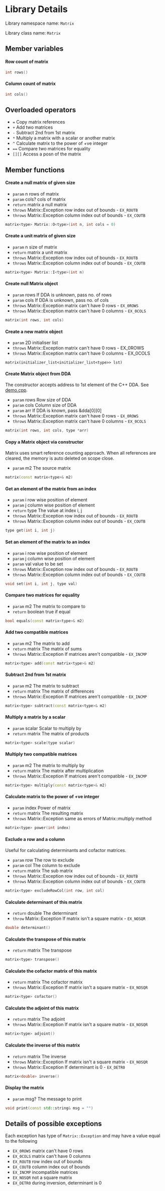# Library Details
Library namespace name: `Matrix`

Library class name: `Matrix`

## Member variables

#### Row count of matrix
```c++
int rows()
```

#### Column count of matrix
```c++
int cols()
```

## Overloaded operators
 - `=` Copy matrix references
 - `+` Add two matrices
 - `-` Subtract 2nd from 1st matrix
 - `*` Multiply a matrix with a scalar or another matrix
 - `^` Calculate matrix to the power of +ve integer
 - `==` Compare two matrices for equality
 - `[][]` Access a posn of the matrix

## Member functions

#### Create a null matrix of given size
 - `param` n rows of matrix
 - `param` cols? cols of matrix
 - `return` matrix<type> a null matrix
 - `throws` Matrix::Exception row index out of bounds - `EX_ROUTB`
 - `throws` Matrix::Exception column index out of bounds - `EX_COUTB`
```c++
matrix<type> Matrix::O<type>(int n, int cols = 0)
```

#### Create a unit matrix of given size
 - `param` n size of matrix
 - `return` matrix<type> a unit matrix
 - `throws` Matrix::Exception row index out of bounds - `EX_ROUTB`
 - `throws` Matrix::Exception column index out of bounds - `EX_COUTB`
```c++
matrix<type> Matrix::I<type>(int n)
```

#### Create null Matrix object
 - `param` rows If DDA is unknown, pass no. of rows
 - `param` cols If DDA is unknown, pass no. of cols
 - `throws` Matrix::Exception matrix can't have 0 rows - `EX_0ROWS`
 - `throws` Matrix::Exception matrix can't have 0 columns - `EX_0COLS`
```c++
matrix(int rows, int cols)
```

#### Create a new matrix object
 - `param` 2D initialiser list
 - `throws` Matrix::Exception matrix can't have 0 rows - EX_0ROWS
 - `throws` Matrix::Exception matrix can't have 0 columns - EX_0COLS
```
matrix(initializer_list<initializer_list<type>> lst)
```

#### Create Matrix object from DDA
The constructor accepts address to 1st element of the C++ DDA.
See [demo.cpp](demo.cpp).
 - `param` rows Row size of DDA
 - `param` cols Column size of DDA
 - `param` arr If DDA is known, pass &dda[0][0]
 - `throws` Matrix::Exception matrix can't have 0 rows - `EX_0ROWS`
 - `throws` Matrix::Exception matrix can't have 0 columns - `EX_0COLS`
```c++
matrix(int rows, int cols, type *arr)
```

#### Copy a Matrix object via constructor
Matrix uses smart reference counting approach.
When all references are cleared, the memory is auto deleted on scope close.
 - `param` m2 The source matrix
```c++
matrix(const matrix<type>& m2)
```

#### Get an element of the matrix from an index
 - `param` i row wise position of element
 - `param` j column wise position of element
 - `return` type The value at index i, j
 - `throws` Matrix::Exception row index out of bounds - `EX_ROUTB`
 - `throws` Matrix::Exception column index out of bounds - `EX_COUTB`
```c++
type get(int i, int j)
```

#### Set an element of the matrix to an index
 - `param` i row wise position of element
 - `param` j column wise position of element
 - `param` val value to be set
 - `throws` Matrix::Exception row index out of bounds - `EX_ROUTB`
 - `throws` Matrix::Exception column index out of bounds - `EX_COUTB`
```c++
void set(int i, int j, type val)
```

#### Compare two matrices for equality
 - `param` m2 The matrix to compare to
 - `return` boolean true if equal
```c++
bool equals(const matrix<type>& m2)
```

#### Add two compatible matrices
 - `param` m2 The matrix to add
 - `return` matrix<type> The matrix of sums
 - `throws` Matrix::Exception If matrices aren't compatible - `EX_INCMP`
```c++
matrix<type> add(const matrix<type>& m2)
```

#### Subtract 2nd from 1st matrix
 - `param` m2 The matrix to subtract
 - `return` matrix<type> The matrix of differences
 - `throws` Matrix::Exception If matrices aren't compatible - `EX_INCMP`
```c++
matrix<type> subtract(const matrix<type>& m2)
```

#### Multiply a matrix by a scalar
 - `param` scalar Scalar to multiply by
 - `return` matrix The matrix of products
```c++
matrix<type> scale(type scalar)
```

#### Multiply two compatible matrices
 - `param` m2 The matrix to multiply by
 - `return` matrix<type> The matrix after multiplication
 - `throws` Matrix::Exception If matrices aren't compatible - `EX_INCMP`
```c++
matrix<type> multiply(const matrix<type>& m2)
```

#### Calculate matrix to the power of +ve integer
 - `param` index Power of matrix
 - `return` matrix<type> The resulting matrix
 - `throws` Matrix::Exception same as errors of Matrix::multiply method
```c++
matrix<type> power(int index)
```

#### Exclude a row and a column
Useful for calculating determinants and cofactor matrices.
 - `param` row The row to exclude
 - `param` col The column to exclude
 - `return` matrix<type> The sub matrix
 - `throws` Matrix::Exception row index out of bounds - `EX_ROUTB`
 - `throws` Matrix::Exception column index out of bounds - `EX_COUTB`
```c++
matrix<type> excludeRowCol(int row, int col)
```

#### Calculate determinant of this matrix
 - `return` double The determinant
 - `throw` Matrix::Exception If matrix isn't a square matrix - `EX_NOSQR`
```c++
double determinant()
```

#### Calculate the transpose of this matrix
 - `return` matrix<type> The transpose
```c++
matrix<type> transpose()
```

#### Calculate the cofactor matrix of this matrix
 - `return` matrix<type> The cofactor matrix
 - `throws` Matrix::Exception If matrix isn't a square matrix - `EX_NOSQR`
```c++
matrix<type> cofactor()
```

#### Calculate the adjoint of this matrix
 - `return` matrix<type> The adjoint
 - `throws` Matrix::Exception If matrix isn't a square matrix - `EX_NOSQR`
```c++
matrix<type> adjoint()
```

#### Calculate the inverse of this matrix
 - `return` matrix<double> The inverse
 - `throws` Matrix::Exception If matrix isn't a square matrix - `EX_NOSQR`
 - `throws` Matrix::Exception If determinant is 0 - `EX_DETR0`
```c++
matrix<double> inverse()
```

#### Display the matrix
 - `param` msg? The message to print
```c++
void print(const std::string& msg = "")
```

## Details of possible exceptions
Each exception has type of `Matrix::Exception` and may have a value equal to the following
 - `EX_0ROWS`  matrix can't have 0 rows
 - `EX_0COLS`  matrix can't have 0 columns
 - `EX_ROUTB`  row index out of bounds
 - `EX_COUTB`  column index out of bounds
 - `EX_INCMP`  incompatible matrices
 - `EX_NOSQR`  not a square matrix
 - `EX_DETR0`  during inversion, determinant is 0
